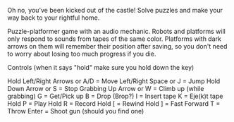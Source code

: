 Oh no, you've been kicked out of the castle! Solve puzzles and make your way back to your rightful home. 

Puzzle-platformer game with an audio mechanic. Robots and platforms will only respond to sounds from tapes of the same color. Platforms with dark arrows on them will remember their position after saving, so you don't need to worry about losing too much progress if you die. 

Controls (when it says "hold" make sure you hold down the key)

Hold Left/Right Arrows or A/D = Move Left/Right
Space or J = Jump
Hold Down Arrow or S = Stop Grabbing
Up Arrow or W = Climb up (while grabbing)
G = Get/Pick up
B = Drop (Brop?)
I = Insert tape
K = Eje(k)t tape
Hold P = Play
Hold R = Record
Hold [ = Rewind
Hold ] = Fast Forward
T = Throw
Enter = Shoot gun (should you find one)